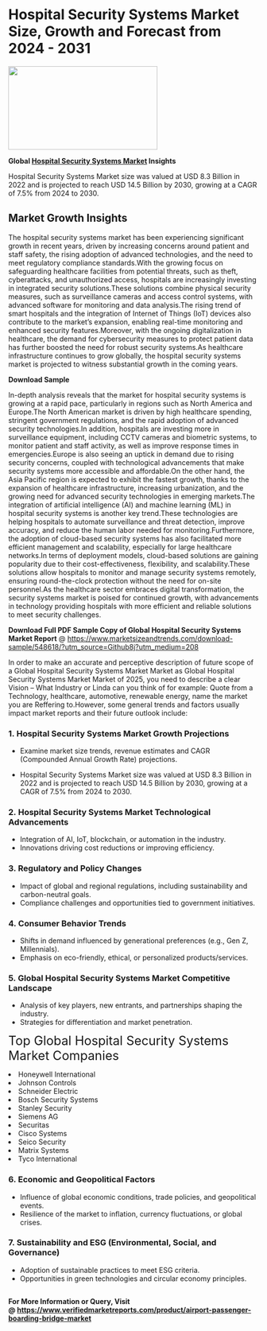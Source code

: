 <H1>Hospital Security Systems Market Size, Growth and Forecast from 2024 - 2031</H1><img class="aligncenter size-medium wp-image-584254" src="https://thirdeyenews.in/wp-content/uploads/2024/09/Global-Market-Research-300x168.jpeg" alt="" width="300" height="168" /><p><strong>Global&nbsp;<a href="https://www.marketsizeandtrends.com/download-sample/548618/?utm_source=Github8j?utm_medium=208">Hospital Security Systems Market</a> Insights</strong></p><p>Hospital Security Systems Market size was valued at USD 8.3 Billion in 2022 and is projected to reach USD 14.5 Billion by 2030, growing at a CAGR of 7.5% from 2024 to 2030.</p><p><h2>Market Growth Insights</h2> <p>The hospital security systems market has been experiencing significant growth in recent years, driven by increasing concerns around patient and staff safety, the rising adoption of advanced technologies, and the need to meet regulatory compliance standards.With the growing focus on safeguarding healthcare facilities from potential threats, such as theft, cyberattacks, and unauthorized access, hospitals are increasingly investing in integrated security solutions.These solutions combine physical security measures, such as surveillance cameras and access control systems, with advanced software for monitoring and data analysis.The rising trend of smart hospitals and the integration of Internet of Things (IoT) devices also contribute to the market’s expansion, enabling real-time monitoring and enhanced security features.Moreover, with the ongoing digitalization in healthcare, the demand for cybersecurity measures to protect patient data has further boosted the need for robust security systems.As healthcare infrastructure continues to grow globally, the hospital security systems market is projected to witness substantial growth in the coming years.</p> <p><strong>Download Sample</strong></p> <p>In-depth analysis reveals that the market for hospital security systems is growing at a rapid pace, particularly in regions such as North America and Europe.The North American market is driven by high healthcare spending, stringent government regulations, and the rapid adoption of advanced security technologies.In addition, hospitals are investing more in surveillance equipment, including CCTV cameras and biometric systems, to monitor patient and staff activity, as well as improve response times in emergencies.Europe is also seeing an uptick in demand due to rising security concerns, coupled with technological advancements that make security systems more accessible and affordable.On the other hand, the Asia Pacific region is expected to exhibit the fastest growth, thanks to the expansion of healthcare infrastructure, increasing urbanization, and the growing need for advanced security technologies in emerging markets.The integration of artificial intelligence (AI) and machine learning (ML) in hospital security systems is another key trend.These technologies are helping hospitals to automate surveillance and threat detection, improve accuracy, and reduce the human labor needed for monitoring.Furthermore, the adoption of cloud-based security systems has also facilitated more efficient management and scalability, especially for large healthcare networks.In terms of deployment models, cloud-based solutions are gaining popularity due to their cost-effectiveness, flexibility, and scalability.These solutions allow hospitals to monitor and manage security systems remotely, ensuring round-the-clock protection without the need for on-site personnel.As the healthcare sector embraces digital transformation, the security systems market is poised for continued growth, with advancements in technology providing hospitals with more efficient and reliable solutions to meet security challenges.<p><span class=""><strong>Download Full PDF Sample Copy of Global Hospital Security Systems Market Report</strong> @ <a href="https://www.marketsizeandtrends.com/download-sample/548618/?utm_source=Github8j?utm_medium=208" target="_blank">https://www.marketsizeandtrends.com/download-sample/548618/?utm_source=Github8j?utm_medium=208</a></span></p><p>In order to make an accurate and perceptive description of future scope of a Global&nbsp;Hospital Security Systems Market Market as Global&nbsp;Hospital Security Systems Market Market of 2025, you need to describe a clear Vision &ndash; What Industry or Linda can you think of for example: Quote from a Technology, healthcare, automotive, renewable energy, name the market you are Reffering to.However, some general trends and factors usually impact market reports and their future outlook include:</p><h3>1.&nbsp;<strong>Hospital Security Systems Market Growth Projections</strong></h3><ul><li>Examine market size trends, revenue estimates and CAGR (Compounded Annual Growth Rate) projections.</li><li><p>Hospital Security Systems Market size was valued at USD 8.3 Billion in 2022 and is projected to reach USD 14.5 Billion by 2030, growing at a CAGR of 7.5% from 2024 to 2030.</p></li></ul><h3>2.&nbsp;<strong>Hospital Security Systems Market Technological Advancements</strong></h3><ul><li>Integration of AI, IoT, blockchain, or automation in the industry.</li><li>Innovations driving cost reductions or improving efficiency.</li></ul><h3>3.&nbsp;<strong>Regulatory and Policy Changes</strong></h3><ul><li>Impact of global and regional regulations, including sustainability and carbon-neutral goals.</li><li>Compliance challenges and opportunities tied to government initiatives.</li></ul><h3>4.&nbsp;<strong>Consumer Behavior Trends</strong></h3><ul><li>Shifts in demand influenced by generational preferences (e.g., Gen Z, Millennials).</li><li>Emphasis on eco-friendly, ethical, or personalized products/services.</li></ul><h3>5.&nbsp;<strong>Global Hospital Security Systems Market Competitive Landscape</strong></h3><ul><li>Analysis of key players, new entrants, and partnerships shaping the industry.</li><li>Strategies for differentiation and market penetration.</li></ul><p data-pm-slice="1 1 []"><span style="color: inherit; font-family: inherit; font-size: 25px;">Top Global Hospital Security Systems Market Companies</span></p><div class="" data-test-id=""><p><li>Honeywell International</li><li> Johnson Controls</li><li> Schneider Electric</li><li> Bosch Security Systems</li><li> Stanley Security</li><li> Siemens AG</li><li> Securitas</li><li> Cisco Systems</li><li> Seico Security</li><li> Matrix Systems</li><li> Tyco International</li></p></div><h3>6.&nbsp;<strong>Economic and Geopolitical Factors</strong></h3><ul><li>Influence of global economic conditions, trade policies, and geopolitical events.</li><li>Resilience of the market to inflation, currency fluctuations, or global crises.</li></ul><h3>7.&nbsp;<strong>Sustainability and ESG (Environmental, Social, and Governance)</strong></h3><ul><li>Adoption of sustainable practices to meet ESG criteria.</li><li>Opportunities in green technologies and circular economy principles.</li></ul><h2><strong style="font-size: 14px;">For More Information or Query, Visit @&nbsp;</strong><a style="background-color: #ffffff; font-size: 14px;" href="https://www.marketsizeandtrends.com/report/hospital-security-systems-market/" target="_blank">https://www.verifiedmarketreports.com/product/airport-passenger-boarding-bridge-market</a></h2>
